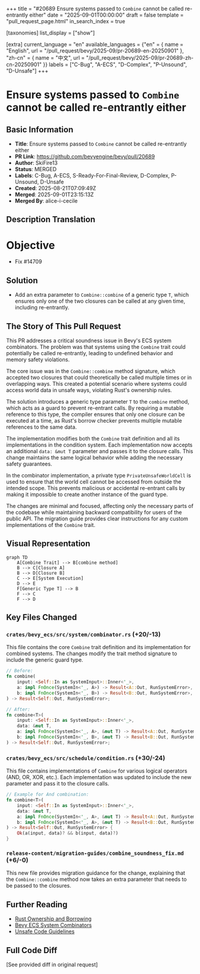 +++
title = "#20689 Ensure systems passed to `Combine` cannot be called re-entrantly either"
date = "2025-09-01T00:00:00"
draft = false
template = "pull_request_page.html"
in_search_index = true

[taxonomies]
list_display = ["show"]

[extra]
current_language = "en"
available_languages = {"en" = { name = "English", url = "/pull_request/bevy/2025-09/pr-20689-en-20250901" }, "zh-cn" = { name = "中文", url = "/pull_request/bevy/2025-09/pr-20689-zh-cn-20250901" }}
labels = ["C-Bug", "A-ECS", "D-Complex", "P-Unsound", "D-Unsafe"]
+++

# Ensure systems passed to `Combine` cannot be called re-entrantly either

## Basic Information
- **Title**: Ensure systems passed to `Combine` cannot be called re-entrantly either
- **PR Link**: https://github.com/bevyengine/bevy/pull/20689
- **Author**: SkiFire13
- **Status**: MERGED
- **Labels**: C-Bug, A-ECS, S-Ready-For-Final-Review, D-Complex, P-Unsound, D-Unsafe
- **Created**: 2025-08-21T07:09:49Z
- **Merged**: 2025-09-01T23:15:13Z
- **Merged By**: alice-i-cecile

## Description Translation
# Objective

- Fix #14709

## Solution

- Add an extra parameter to `Combine::combine` of a generic type `T`, which ensures only one of the two closures can be called at any given time, including re-entrantly.

## The Story of This Pull Request

This PR addresses a critical soundness issue in Bevy's ECS system combinators. The problem was that systems using the `Combine` trait could potentially be called re-entrantly, leading to undefined behavior and memory safety violations.

The core issue was in the `Combine::combine` method signature, which accepted two closures that could theoretically be called multiple times or in overlapping ways. This created a potential scenario where systems could access world data in unsafe ways, violating Rust's ownership rules.

The solution introduces a generic type parameter `T` to the `combine` method, which acts as a guard to prevent re-entrant calls. By requiring a mutable reference to this type, the compiler ensures that only one closure can be executed at a time, as Rust's borrow checker prevents multiple mutable references to the same data.

The implementation modifies both the `Combine` trait definition and all its implementations in the condition system. Each implementation now accepts an additional `data: &mut T` parameter and passes it to the closure calls. This change maintains the same logical behavior while adding the necessary safety guarantees.

In the combinator implementation, a private type `PrivateUnsafeWorldCell` is used to ensure that the world cell cannot be accessed from outside the intended scope. This prevents malicious or accidental re-entrant calls by making it impossible to create another instance of the guard type.

The changes are minimal and focused, affecting only the necessary parts of the codebase while maintaining backward compatibility for users of the public API. The migration guide provides clear instructions for any custom implementations of the `Combine` trait.

## Visual Representation

```mermaid
graph TD
    A[Combine Trait] --> B[combine method]
    B --> C[Closure A]
    B --> D[Closure B]
    C --> E[System Execution]
    D --> E
    F[Generic Type T] --> B
    F --> C
    F --> D
```

## Key Files Changed

### `crates/bevy_ecs/src/system/combinator.rs` (+20/-13)
This file contains the core `Combine` trait definition and its implementation for combined systems. The changes modify the trait method signature to include the generic guard type.

```rust
// Before:
fn combine(
    input: <Self::In as SystemInput>::Inner<'_>,
    a: impl FnOnce(SystemIn<'_, A>) -> Result<A::Out, RunSystemError>,
    b: impl FnOnce(SystemIn<'_, B>) -> Result<B::Out, RunSystemError>,
) -> Result<Self::Out, RunSystemError>;

// After:
fn combine<T>(
    input: <Self::In as SystemInput>::Inner<'_>,
    data: &mut T,
    a: impl FnOnce(SystemIn<'_, A>, &mut T) -> Result<A::Out, RunSystemError>,
    b: impl FnOnce(SystemIn<'_, B>, &mut T) -> Result<B::Out, RunSystemError>,
) -> Result<Self::Out, RunSystemError>;
```

### `crates/bevy_ecs/src/schedule/condition.rs` (+30/-24)
This file contains implementations of `Combine` for various logical operators (AND, OR, XOR, etc.). Each implementation was updated to include the new parameter and pass it to the closure calls.

```rust
// Example for And combination:
fn combine<T>(
    input: <Self::In as SystemInput>::Inner<'_>,
    data: &mut T,
    a: impl FnOnce(SystemIn<'_, A>, &mut T) -> Result<A::Out, RunSystemError>,
    b: impl FnOnce(SystemIn<'_, A>, &mut T) -> Result<B::Out, RunSystemError>,
) -> Result<Self::Out, RunSystemError> {
    Ok(a(input, data)? && b(input, data)?)
}
```

### `release-content/migration-guides/combine_soundness_fix.md` (+6/-0)
This new file provides migration guidance for the change, explaining that the `Combine::combine` method now takes an extra parameter that needs to be passed to the closures.

## Further Reading

- [Rust Ownership and Borrowing](https://doc.rust-lang.org/book/ch04-00-understanding-ownership.html)
- [Bevy ECS System Combinators](https://bevyengine.org/learn/advanced-topics/system-combinators/)
- [Unsafe Code Guidelines](https://rust-lang.github.io/unsafe-code-guidelines/)

## Full Code Diff
[See provided diff in original request]